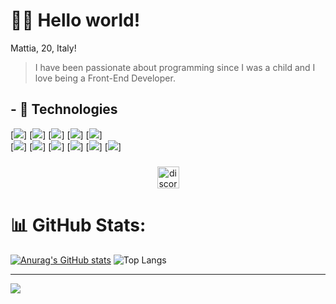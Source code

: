 <h1>🙋‍♂️ Hello world!</h1>

Mattia, 20, Italy!

> I have been passionate about programming since I was a child and I love being a Front-End Developer.

## - 🧠 Technologies
[![](https://skillicons.dev/icons?i=html)]
[![](https://skillicons.dev/icons?i=css)]
[![](https://skillicons.dev/icons?i=js)]
[![](https://skillicons.dev/icons?i=c)]
[![](https://skillicons.dev/icons?i=lua)]
<br>
[![](https://skillicons.dev/icons?i=vite)]
[![](https://skillicons.dev/icons?i=react)]
[![](https://skillicons.dev/icons?i=svelte)]
[![](https://skillicons.dev/icons?i=vue)]
[![](https://skillicons.dev/icons?i=solidjs)]
[![](https://skillicons.dev/icons?i=next)]


###

<div align="center">
  <a href="https://discord.gg/vFVgKu89kq" target="_blank">
    <img src="https://img.shields.io/static/v1?message=Discord&logo=discord&label=&color=7289DA&logoColor=white&labelColor=&style=for-the-badge" height="35" alt="discord logo"  />
  </a>
</div>

###


###

# 📊 GitHub Stats:
[![Anurag's GitHub stats](https://github-readme-stats.vercel.app/api?username=MattiaDev2)](https://github.com/MattiaDev2/github-readme-stats)
![Top Langs](https://github-readme-stats.vercel.app/api/top-langs/?username=MattiaDev2&layout=compact)<br/>


---
[![](https://visitcount.itsvg.in/api?id=MattiaDev2&label=Profile%20Views&color=0&icon=0&pretty=true)](https://visitcount.itsvg.in)

<!-- Proudly created with GPRM ( https://gprm.itsvg.in ) -->
